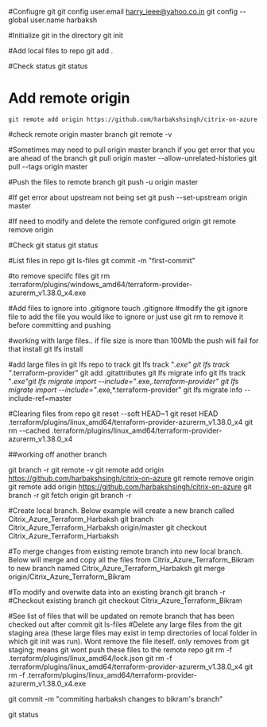 #Confiugre git
git config user.email harry_ieee@yahoo.co.in
git config --global user.name harbaksh


#Initialize git in the directory
git init

#Add local files to repo
git add .

#Check status
git status

# Add remote origin
    git remote add origin https://github.com/harbakshsingh/citrix-on-azure

#check remote origin master branch
git remote -v


#Sometimes may need to pull origin master branch if you get error that you are ahead of the branch
git pull origin master --allow-unrelated-histories
git pull --tags origin master

#Push the files to remote branch
git push -u origin master

#If get error about upstream not being set
git push --set-upstream origin master

#If need to modify and delete the remote configured origin
git remote remove origin

#Check git status
git status

#List files in repo
git ls-files
git commit -m "first-commit"


#to remove speciifc files
git rm .terraform/plugins/windows_amd64/terraform-provider-azurerm_v1.38.0_x4.exe

#Add files to ignore into .gitignore
touch .gitignore
#modify the git ignore file to add the file you would like to ignore or just use git rm <filename> to remove it before committing and pushing

#working with large files.. if file size is more than 100Mb the push will fail for that install 
git lfs install

#add large files in git lfs repo to track
git lfs track "*.exe"
git lfs track "*.terraform-provider"
git add .gitattributes
git lfs migrate info
git lfs track "*.exe"git lfs migrate import --include="*.exe,*.terraform-provider"
git lfs migrate import --include="*.exe,*.terraform-provider"
git lfs migrate info --include-ref=master

#Clearing files from repo
git reset --soft HEAD~1
git reset HEAD .terraform/plugins/linux_amd64/terraform-provider-azurerm_v1.38.0_x4
git rm --cached .terraform/plugins/linux_amd64/terraform-provider-azurerm_v1.38.0_x4


##working off another branch

 git branch -r
 git remote -v
 git remote add origin https://github.com/harbakshsingh/citrix-on-azure
 git remote remove origin
 git remote add origin https://github.com/harbakshsingh/citrix-on-azure
 git branch -r
 git fetch origin
 git branch -r

 #Create local branch. Below example will create a new branch called Citrix_Azure_Terraform_Harbaksh
 git branch Citrix_Azure_Terraform_Harbaksh origin/master
 git checkout Citrix_Azure_Terraform_Harbaksh

 #To merge changes from  existing remote branch into new local branch. Below will merge and copy all the files from Citrix_Azure_Terraform_Bikram to new branch named Citrix_Azure_Terraform_Harbaksh
 git merge origin/Citrix_Azure_Terraform_Bikram


#To modify and overwite data into an existing branch
git branch -r
#Checkout existing branch
git checkout Citrix_Azure_Terraform_Bikram

#See list of files that will be updated on remote branch that has been checked out after commit
git ls-files
#Delete any large files from the git staging area (these large files may exist in temp directories of local folder in which git init was run). Wont remove the file iteself. only removes from git staging; means git wont push these files to the remote repo
git rm -f .terraform/plugins/linux_amd64/lock.json
git rm -f .terraform/plugins/linux_amd64/terraform-provider-azurerm_v1.38.0_x4
git rm -f .terraform/plugins/linux_amd64/terraform-provider-azurerm_v1.38.0_x4.exe

git commit -m "commiting harbaksh changes to bikram's branch"

git status
